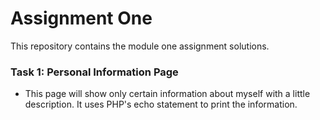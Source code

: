 # Assignment One
This repository contains the module one assignment solutions.

### Task 1: Personal Information Page
- This page will show only certain information about myself with a little description. It uses PHP's echo statement to print the information.
